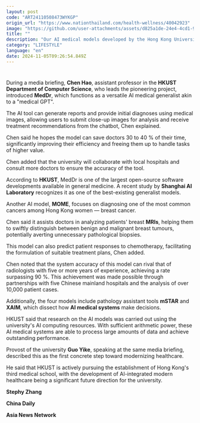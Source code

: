 ```yaml
---
layout: post
code: "ART24110508473WYKGP"
origin_url: "https://www.nationthailand.com/health-wellness/40042923"
image: "https://github.com/user-attachments/assets/d825a1de-24e4-4cd1-983a-150f881fdb01"
title: ""
description: "Our AI medical models developed by the Hong Kong University of Science and Technology, including a \"medical ChatGPT\", can assist with diagnosing up to 30 types of cancers and other diseases, potentially reducing diagnosis time by up to 40 %, the school announced on Thursday."
category: "LIFESTYLE"
language: "en"
date: 2024-11-05T09:26:54.849Z
---
```


# 









During a media briefing, **Chen Hao**, assistant professor in the **HKUST Department of Computer Science**, who leads the pioneering project, introduced **MedDr**, which functions as a versatile AI medical generalist akin to a "medical GPT".

The AI tool can generate reports and provide initial diagnoses using medical images, allowing users to submit close-up images for analysis and receive treatment recommendations from the chatbot, Chen explained.

Chen said he hopes the model can save doctors 30 to 40 % of their time, significantly improving their efficiency and freeing them up to handle tasks of higher value.

Chen added that the university will collaborate with local hospitals and consult more doctors to ensure the accuracy of the tool.

According to **HKUST**, MedDr is one of the largest open-source software developments available in general medicine. A recent study by **Shanghai AI Laboratory** recognizes it as one of the best-existing generalist models.

Another AI model, **MOME**, focuses on diagnosing one of the most common cancers among Hong Kong women — breast cancer.

Chen said it assists doctors in analyzing patients' breast **MRIs**, helping them to swiftly distinguish between benign and malignant breast tumours, potentially averting unnecessary pathological biopsies.

This model can also predict patient responses to chemotherapy, facilitating the formulation of suitable treatment plans, Chen added.

Chen noted that the system accuracy of this model can rival that of radiologists with five or more years of experience, achieving a rate surpassing 90 %. This achievement was made possible through partnerships with five Chinese mainland hospitals and the analysis of over 10,000 patient cases.

Additionally, the four models include pathology assistant tools **mSTAR** and **XAIM**, which dissect how **AI medical systems** make decisions.

HKUST said that research on the AI models was carried out using the university's AI computing resources. With sufficient arithmetic power, these AI medical systems are able to process large amounts of data and achieve outstanding performance.

Provost of the university **Guo Yike**, speaking at the same media briefing, described this as the first concrete step toward modernizing healthcare.

He said that HKUST is actively pursuing the establishment of Hong Kong's third medical school, with the development of AI-integrated modern healthcare being a significant future direction for the university.

**Stephy Zhang**

**China Daily**

**Asia News Network**